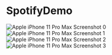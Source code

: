 # SpotifyDemo


![Apple iPhone 11 Pro Max Screenshot 0](https://user-images.githubusercontent.com/3157579/159450186-31dbf149-4050-4b60-abac-3f8ead62c928.png)
![Apple iPhone 11 Pro Max Screenshot 1](https://user-images.githubusercontent.com/3157579/159450202-04193e6c-8832-4835-b8e0-7cf40bb4aeae.png)
![Apple iPhone 11 Pro Max Screenshot 2](https://user-images.githubusercontent.com/3157579/159450228-2835e64f-9e7a-419c-97de-9a9ef9ea292a.png)
![Apple iPhone 11 Pro Max Screenshot 3](https://user-images.githubusercontent.com/3157579/159450243-fc1db5a4-53d2-42e3-8fb1-f3bebf2e2d29.png)
